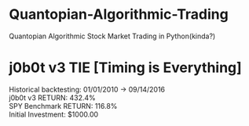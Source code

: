 # Quantopian-Algorithmic-Trading
Quantopian Algorithmic Stock Market Trading in Python(kinda?)

# j0b0t v3 TIE [Timing is Everything]
Historical backtesting:  01/01/2010 -> 09/14/2016<br />
j0b0t v3 RETURN:         432.4%<br />
SPY Benchmark RETURN:    116.8%<br />
Initial Investment:      $1000.00
